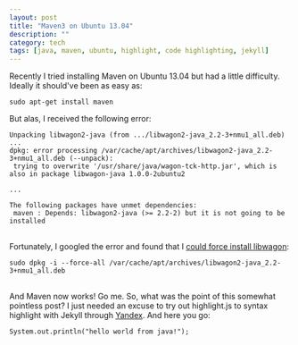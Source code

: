 ```yaml
---
layout: post
title: "Maven3 on Ubuntu 13.04"
description: ""
category: tech
tags: [java, maven, ubuntu, highlight, code highlighting, jekyll]
---
```

Recently I tried installing Maven on Ubuntu 13.04 but had a little difficulty.
Ideally it should've been as easy as:
<pre class="prettyprint">
<code class="bash">sudo apt-get install maven</code>
</pre>

But alas, I received the following error:

<pre class="prettyprint">
<code class="bash">Unpacking libwagon2-java (from .../libwagon2-java_2.2-3+nmu1_all.deb) ...
dpkg: error processing /var/cache/apt/archives/libwagon2-java_2.2-3+nmu1_all.deb (--unpack):
 trying to overwrite '/usr/share/java/wagon-tck-http.jar', which is also in package libwagon-java 1.0.0-2ubuntu2

...

The following packages have unmet dependencies:
 maven : Depends: libwagon2-java (>= 2.2-2) but it is not going to be installed
</code>
</pre>

Fortunately, I googled the error and found that I <a href="https://bugs.launchpad.net/ubuntu/+source/wagon2/+bug/1171056" target="_blank">could force install libwagon</a>:

<pre class="prettyprint">
<code class="bash">sudo dpkg -i --force-all /var/cache/apt/archives/libwagon2-java_2.2-3+nmu1_all.deb
</code>
</pre>

And Maven now works! Go me. So, what was the point of this somewhat pointless post? I just needed
an excuse to try out highlight.js to syntax highlight with Jekyll 
through <a href="http://softwaremaniacs.org/soft/highlight/en/download/" target="_blank">Yandex</a>. 
And here you go:

<pre class="prettyprint">
<code class="java">System.out.println("hello world from java!");</code>
</pre>
